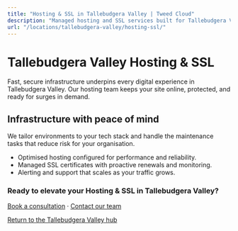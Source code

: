 ```yaml
---
title: "Hosting & SSL in Tallebudgera Valley | Tweed Cloud"
description: "Managed hosting and SSL services built for Tallebudgera Valley organisations."
url: "/locations/tallebudgera-valley/hosting-ssl/"
---
```


# Tallebudgera Valley Hosting & SSL

Fast, secure infrastructure underpins every digital experience in Tallebudgera Valley. Our hosting team keeps your site online, protected, and ready for surges in demand.

## Infrastructure with peace of mind

We tailor environments to your tech stack and handle the maintenance tasks that reduce risk for your organisation.

- Optimised hosting configured for performance and reliability.
- Managed SSL certificates with proactive renewals and monitoring.
- Alerting and support that scales as your traffic grows.

### Ready to elevate your Hosting & SSL in Tallebudgera Valley?

[Book a consultation](/consultation/) · [Contact our team](/contact/)

[Return to the Tallebudgera Valley hub](/locations/tallebudgera-valley/)

